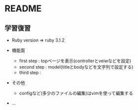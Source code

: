 # README

## 学習復習

* Ruby version => ruby 3.1.2

* 機能面
    - first step : topページを表示(controllerとveiwなどを設定)
    - second step : model(titleとbodyなどを文字列で設定する)
    - third step :

* その他
    - configなど(多少のファイルの編集)はvimを使って編集する

* ...
